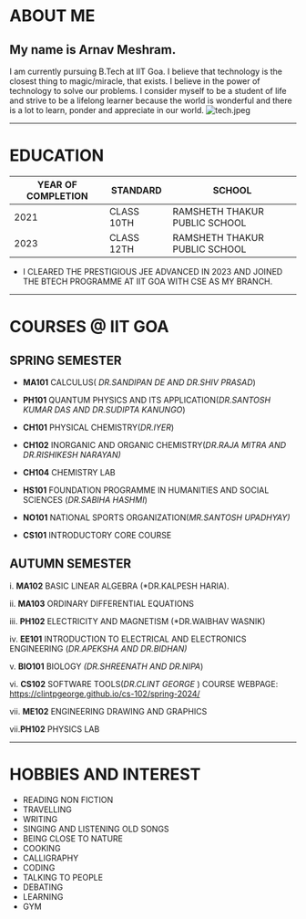 


# ABOUT ME
## My name is **Arnav Meshram**. 
I am currently pursuing B.Tech at IIT Goa. I believe that technology is the closest thing to magic/miracle, that exists. I believe in the power of technology to solve our problems.
I consider myself to be a student of life and strive to be a lifelong learner because the world is wonderful and there is a lot to learn, ponder and appreciate in our world. 
![tech.jpeg](https://images.pexels.com/photos/41162/moon-landing-apollo-11-nasa-buzz-aldrin-41162.jpeg?auto=compress&cs=tinysrgb&w=600)


______________________________________________________________________

# EDUCATION
YEAR OF COMPLETION |STANDARD|SCHOOL
|-|-|-|
|2021|CLASS 10TH|RAMSHETH THAKUR PUBLIC SCHOOL
2023|CLASS 12TH|RAMSHETH THAKUR PUBLIC SCHOOL

 - I CLEARED THE PRESTIGIOUS JEE ADVANCED IN 2023 AND JOINED THE BTECH PROGRAMME AT IIT GOA WITH CSE AS MY BRANCH.

_______________________________________________________________________
# COURSES  @ IIT GOA

## SPRING SEMESTER 

 - **MA101** CALCULUS( *DR.SANDIPAN DE AND DR.SHIV PRASAD*)  
 -  **PH101** QUANTUM PHYSICS AND ITS APPLICATION(*DR.SANTOSH KUMAR DAS AND
   DR.SUDIPTA KANUNGO*)  
   
 
 - **CH101** PHYSICAL CHEMISTRY(*DR.IYER*) 
       
 - **CH102** INORGANIC AND ORGANIC CHEMISTRY(*DR.RAJA MITRA AND DR.RISHIKESH    NARAYAN)*

   

 - **CH104** CHEMISTRY LAB

  
   

 - **HS101** FOUNDATION PROGRAMME IN HUMANITIES AND SOCIAL SCIENCES  (*DR.SABIHA HASHMI*)    
 - **NO101** NATIONAL SPORTS ORGANIZATION(*MR.SANTOSH UPADHYAY)*       
 - **CS101** INTRODUCTORY CORE COURSE 

  ## AUTUMN SEMESTER 
 

 i. **MA102** BASIC LINEAR ALGEBRA (*DR.KALPESH HARIA).
 
ii.  **MA103** ORDINARY DIFFERENTIAL EQUATIONS

iii. **PH102** ELECTRICITY AND MAGNETISM (*DR.WAIBHAV WASNIK)

 iv. **EE101** INTRODUCTION TO ELECTRICAL AND ELECTRONICS ENGINEERING (*DR.APEKSHA AND DR.BIDHAN)*
 
 v. **BIO101** BIOLOGY *(DR.SHREENATH AND DR.NIPA*)
 
 vi. **CS102** SOFTWARE TOOLS(*DR.CLINT GEORGE* )
 COURSE WEBPAGE:
 https://clintpgeorge.github.io/cs-102/spring-2024/
 
 vii. **ME102** ENGINEERING DRAWING AND GRAPHICS 
 
 vii.**PH102** PHYSICS LAB 
_______________________________________________________________________
# HOBBIES AND INTEREST

 - READING NON FICTION
 - TRAVELLING
 - WRITING
 - SINGING AND LISTENING OLD SONGS
 - BEING CLOSE TO NATURE
 - COOKING
 - CALLIGRAPHY
 - CODING
 - TALKING TO PEOPLE
 - DEBATING
 - LEARNING
 - GYM

  
  

